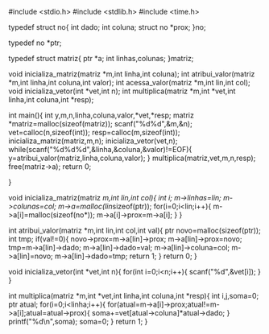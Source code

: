 #include <stdio.h>
#include <stdlib.h>
#include <time.h>

typedef struct no{
    int dado;
    int coluna;
    struct no *prox;
}no;

typedef no *ptr;

typedef struct matriz{
    ptr *a;
    int linhas,colunas;
}matriz;

void inicializa_matriz(matriz *m,int linha,int coluna);
int atribui_valor(matriz *m,int linha,int coluna,int valor);
int acessa_valor(matriz *m,int lin,int col);
void inicializa_vetor(int *vet,int n);
int multiplica(matriz *m,int *vet,int linha,int coluna,int *resp);

int main(){
    int y,m,n,linha,coluna,valor,*vet,*resp;
    matriz *matriz=malloc(sizeof(matriz));
    scanf("%d%d",&m,&n);
    vet=calloc(n,sizeof(int));
    resp=calloc(m,sizeof(int));
    inicializa_matriz(matriz,m,n);
    inicializa_vetor(vet,n);
    while(scanf("%d%d%d",&linha,&coluna,&valor)!=EOF){
        y=atribui_valor(matriz,linha,coluna,valor);
    }
    multiplica(matriz,vet,m,n,resp);
    free(matriz->a);
    return 0;

}

void inicializa_matriz(matriz *m,int lin,int col){
    int i;
    m->linhas=lin;
    m->colunas=col;
    m->a=malloc(lin*sizeof(ptr));
    for(i=0;i<lin;i++){
        m->a[i]=malloc(sizeof(no*));
        m->a[i]->prox=m->a[i];
    }
}

int atribui_valor(matriz *m,int lin,int col,int val){
    ptr novo=malloc(sizeof(ptr));
    int tmp;
    if(val!=0){
        novo->prox=m->a[lin]->prox;
        m->a[lin]->prox=novo;
        tmp=m->a[lin]->dado;
        m->a[lin]->dado=val;
        m->a[lin]->coluna=col;
        m->a[lin]=novo;
        m->a[lin]->dado=tmp;
        return 1;
    }
    return 0;
}

void inicializa_vetor(int *vet,int n){
    for(int i=0;i<n;i++){
        scanf("%d",&vet[i]);
    }
}

int multiplica(matriz *m,int *vet,int linha,int coluna,int *resp){
    int i,j,soma=0;
    ptr atual;
    for(i=0;i<linha;i++){
        for(atual=m->a[i]->prox;atual!=m->a[i];atual=atual->prox){
            soma+=vet[atual->coluna]*atual->dado;
        }
        printf("%d\n",soma);
        soma=0;
    }
    return 1;
}

